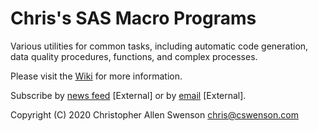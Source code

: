 # Chris's SAS Macro Programs

Various utilities for common tasks, including automatic code generation, data quality procedures, functions, and complex processes.

Please visit the [Wiki](https://github.com/chris-swenson/sasmacros/wiki) for more information.

Subscribe by [news feed](http://feeds.feedburner.com/chris-sas-macros) [External] or by [email](http://eepurl.com/hDukxb) [External].

Copyright (C) 2020  Christopher Allen Swenson  chris@cswenson.com
